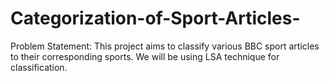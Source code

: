 # Categorization-of-Sport-Articles-


Problem Statement:
This project aims to classify various BBC sport articles to their corresponding sports. We will be using LSA technique for classification. 
